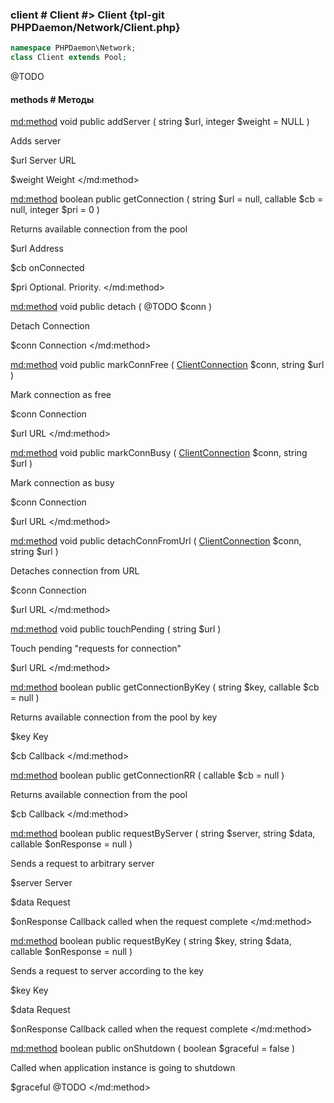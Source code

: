 ### client # Client #> Client {tpl-git PHPDaemon/Network/Client.php}

```php
namespace PHPDaemon\Network;
class Client extends Pool;
```

@TODO

#### methods # Методы

<md:method>
void public addServer ( string $url, integer $weight = NULL )

Adds server

$url
Server URL

$weight
Weight
</md:method>

<md:method>
boolean public getConnection ( string $url = null, callable $cb = null, integer $pri = 0 )

Returns available connection from the pool

$url
Address

$cb
onConnected

$pri
Optional. Priority.
</md:method>

<md:method>
void public detach ( @TODO $conn )

Detach Connection

$conn
Connection
</md:method>

<md:method>
void public markConnFree ( [ClientConnection](#../../clientconnection) $conn, string $url )

Mark connection as free

$conn
Connection

$url
URL
</md:method>

<md:method>
void public markConnBusy ( [ClientConnection](#../../clientconnection) $conn, string $url )

Mark connection as busy

$conn
Connection

$url
URL
</md:method>

<md:method>
void public detachConnFromUrl ( [ClientConnection](#../../clientconnection) $conn, string $url )

Detaches connection from URL

$conn
Connection

$url
URL
</md:method>

<md:method>
void public touchPending ( string $url )

Touch pending "requests for connection"

$url
URL
</md:method>

<md:method>
boolean public getConnectionByKey ( string $key, callable $cb = null )

Returns available connection from the pool by key

$key
Key

$cb
Callback
</md:method>

<md:method>
boolean public getConnectionRR ( callable $cb = null )

Returns available connection from the pool

$cb
Callback
</md:method>

<md:method>
boolean public requestByServer ( string $server, string $data, callable $onResponse = null )

Sends a request to arbitrary server

$server
Server

$data
Request

$onResponse
Callback called when the request complete
</md:method>

<md:method>
boolean public requestByKey ( string $key, string $data, callable $onResponse = null )

Sends a request to server according to the key

$key
Key

$data
Request

$onResponse
Callback called when the request complete
</md:method>

<md:method>
boolean public onShutdown ( boolean $graceful = false )

Called when application instance is going to shutdown

$graceful
@TODO
</md:method>